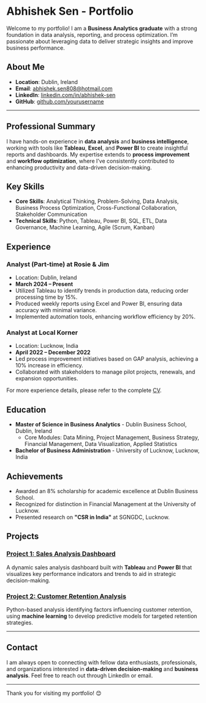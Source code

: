 # Abhishek Sen - Portfolio

Welcome to my portfolio! I am a **Business Analytics graduate** with a strong foundation in data analysis, reporting, and process optimization. I’m passionate about leveraging data to deliver strategic insights and improve business performance.

## About Me

- **Location**: Dublin, Ireland
- **Email**: [abhishek.sen808@hotmail.com](mailto:abhishek.sen808@hotmail.com)
- **LinkedIn**: [linkedin.com/in/abhishek-sen](https://www.linkedin.com/in/abhishek.sen808)
- **GitHub**: [github.com/yourusername](https://github.com/yourusername)

---

## Professional Summary

I have hands-on experience in **data analysis** and **business intelligence**, working with tools like **Tableau**, **Excel**, and **Power BI** to create insightful reports and dashboards. My expertise extends to **process improvement** and **workflow optimization**, where I’ve consistently contributed to enhancing productivity and data-driven decision-making.

## Key Skills

- **Core Skills**: Analytical Thinking, Problem-Solving, Data Analysis, Business Process Optimization, Cross-Functional Collaboration, Stakeholder Communication
- **Technical Skills**: Python, Tableau, Power BI, SQL, ETL, Data Governance, Machine Learning, Agile (Scrum, Kanban)

## Experience

### Analyst (Part-time) at Rosie & Jim
- Location: Dublin, Ireland
- **March 2024 – Present**
- Utilized Tableau to identify trends in production data, reducing order processing time by 15%.
- Produced weekly reports using Excel and Power BI, ensuring data accuracy with minimal variance.
- Implemented automation tools, enhancing workflow efficiency by 20%.

### Analyst at Local Korner
- Location: Lucknow, India
- **April 2022 – December 2022**
- Led process improvement initiatives based on GAP analysis, achieving a 10% increase in efficiency.
- Collaborated with stakeholders to manage pilot projects, renewals, and expansion opportunities.

For more experience details, please refer to the complete [CV](path-to-your-CV.pdf).

## Education

- **Master of Science in Business Analytics** - Dublin Business School, Dublin, Ireland
  - Core Modules: Data Mining, Project Management, Business Strategy, Financial Management, Data Visualization, Applied Statistics
- **Bachelor of Business Administration** - University of Lucknow, Lucknow, India

## Achievements

- Awarded an 8% scholarship for academic excellence at Dublin Business School.
- Recognized for distinction in Financial Management at the University of Lucknow.
- Presented research on **"CSR in India"** at SGNGDC, Lucknow.

## Projects

### [Project 1: Sales Analysis Dashboard](https://github.com/yourusername/sales-analysis-dashboard)
A dynamic sales analysis dashboard built with **Tableau** and **Power BI** that visualizes key performance indicators and trends to aid in strategic decision-making.

### [Project 2: Customer Retention Analysis](https://github.com/yourusername/customer-retention-analysis)
Python-based analysis identifying factors influencing customer retention, using **machine learning** to develop predictive models for targeted retention strategies.

---

## Contact

I am always open to connecting with fellow data enthusiasts, professionals, and organizations interested in **data-driven decision-making** and **business analysis**. Feel free to reach out through LinkedIn or email.

---

Thank you for visiting my portfolio! 😊
